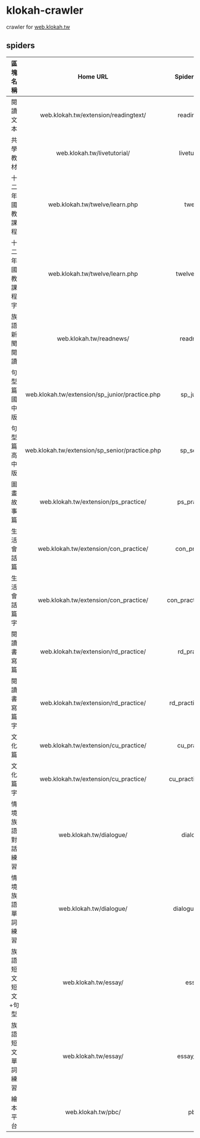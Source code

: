 # klokah-crawler
crawler for [web.klokah.tw](https://web.klokah.tw) 
## spiders
| 區塊名稱 | Home URL | Spider Name |
|  :---:  | :---: |   :---:   |
| 閱讀文本 | web.klokah.tw/extension/readingtext/ | readingtext |
| 共學教材 | web.klokah.tw/livetutorial/ | liveturorial |
| 十二年國教課程 | web.klokah.tw/twelve/learn.php | twelve |
| 十二年國教課程 字 | web.klokah.tw/twelve/learn.php | twelve_word |
| 族語新聞閱讀 | web.klokah.tw/readnews/ | readnews |
| 句型篇國中版 | web.klokah.tw/extension/sp_junior/practice.php | sp_junior |
| 句型篇高中版 | web.klokah.tw/extension/sp_senior/practice.php | sp_senior |
| 圖畫故事篇 | web.klokah.tw/extension/ps_practice/ | ps_practice|
| 生活會話篇 | web.klokah.tw/extension/con_practice/ | con_practice |
| 生活會話篇 字 | web.klokah.tw/extension/con_practice/ | con_practice_word |
| 閱讀書寫篇 | web.klokah.tw/extension/rd_practice/ | rd_practice |
| 閱讀書寫篇 字 | web.klokah.tw/extension/rd_practice/ | rd_practice_word |
| 文化篇 | web.klokah.tw/extension/cu_practice/ | cu_practice |
| 文化篇 字 | web.klokah.tw/extension/cu_practice/ | cu_practice_word |
| 情境族語 對話練習 | web.klokah.tw/dialogue/ | dialogue |
| 情境族語 單詞練習 | web.klokah.tw/dialogue/ | dialogue_word |
| 族語短文 短文+句型 | web.klokah.tw/essay/ | essay |
| 族語短文 單詞練習 | web.klokah.tw/essay/ | essay_word |
| 繪本平台 | web.klokah.tw/pbc/ | pbc |